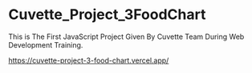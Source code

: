 # Cuvette_Project_3FoodChart
This is The First JavaScript Project Given By Cuvette Team During Web Development Training.

https://cuvette-project-3-food-chart.vercel.app/
